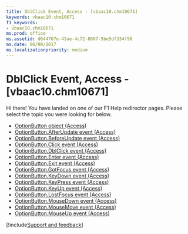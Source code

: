 ```yaml
---
title: DblClick Event, Access - [vbaac10.chm10671]
keywords: vbaac10.chm10671
f1_keywords:
- vbaac10.chm10671
ms.prod: office
ms.assetid: d644767e-43ae-4c72-8607-5be5df334f98
ms.date: 06/08/2017
ms.localizationpriority: medium
---
```



# DblClick Event, Access - [vbaac10.chm10671]

Hi there! You have landed on one of our F1 Help redirector pages. Please select the topic you were looking for below.

- [OptionButton object (Access)](https://msdn.microsoft.com/library/661ada74-d044-4a5c-2bdd-2dddfc2e79ab%28Office.15%29.aspx)
- [OptionButton.AfterUpdate event (Access)](https://msdn.microsoft.com/library/dbff2785-184c-601c-f26e-1ca99ea496a8%28Office.15%29.aspx)
- [OptionButton.BeforeUpdate event (Access)](https://msdn.microsoft.com/library/9c887502-2d9c-6f21-e5ef-adc164cde095%28Office.15%29.aspx)
- [OptionButton.Click event (Access)](https://msdn.microsoft.com/library/99391fc2-c114-ca68-a176-a7f2757a9aaa%28Office.15%29.aspx)
- [OptionButton.DblClick event (Access)](https://msdn.microsoft.com/library/405b3c90-b00e-d7e7-6e22-161060172615%28Office.15%29.aspx)
- [OptionButton.Enter event (Access)](https://msdn.microsoft.com/library/62d01554-4a32-cf66-84a6-945becbee9ed%28Office.15%29.aspx)
- [OptionButton.Exit event (Access)](https://msdn.microsoft.com/library/2be3f0b3-73a1-e1e9-28ca-ee0cbe92e040%28Office.15%29.aspx)
- [OptionButton.GotFocus event (Access)](https://msdn.microsoft.com/library/f0a02ae3-b90e-2193-3c59-c0f018ace680%28Office.15%29.aspx)
- [OptionButton.KeyDown event (Access)](https://msdn.microsoft.com/library/9a21c03b-9806-d0ee-8c44-9edbba49b4b8%28Office.15%29.aspx)
- [OptionButton.KeyPress event (Access)](https://msdn.microsoft.com/library/e2b8a352-2fd2-8bdb-0842-6f8e73868c0c%28Office.15%29.aspx)
- [OptionButton.KeyUp event (Access)](https://msdn.microsoft.com/library/5685c274-19a0-2d29-f968-50412ebd1d9b%28Office.15%29.aspx)
- [OptionButton.LostFocus event (Access)](https://msdn.microsoft.com/library/e840c351-9aac-7a79-31ba-bf9929d0208a%28Office.15%29.aspx)
- [OptionButton.MouseDown event (Access)](https://msdn.microsoft.com/library/6115cf77-8929-bd7c-2785-880e28809553%28Office.15%29.aspx)
- [OptionButton.MouseMove event (Access)](https://msdn.microsoft.com/library/4353c0b8-469a-7046-3ff7-6f2a9089dde8%28Office.15%29.aspx)
- [OptionButton.MouseUp event (Access)](https://msdn.microsoft.com/library/55ee8314-8ae6-f0d7-5fcc-ae1000bef664%28Office.15%29.aspx)

[!include[Support and feedback](~/includes/feedback-boilerplate.md)]